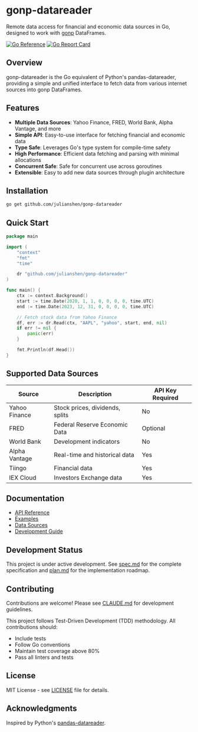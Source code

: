 # gonp-datareader

Remote data access for financial and economic data sources in Go, designed to work with [gonp](https://github.com/julianshen/gonp) DataFrames.

[![Go Reference](https://pkg.go.dev/badge/github.com/julianshen/gonp-datareader.svg)](https://pkg.go.dev/github.com/julianshen/gonp-datareader)
[![Go Report Card](https://goreportcard.com/badge/github.com/julianshen/gonp-datareader)](https://goreportcard.com/report/github.com/julianshen/gonp-datareader)

## Overview

gonp-datareader is the Go equivalent of Python's pandas-datareader, providing a simple and unified interface to fetch data from various internet sources into gonp DataFrames.

## Features

- **Multiple Data Sources**: Yahoo Finance, FRED, World Bank, Alpha Vantage, and more
- **Simple API**: Easy-to-use interface for fetching financial and economic data
- **Type Safe**: Leverages Go's type system for compile-time safety
- **High Performance**: Efficient data fetching and parsing with minimal allocations
- **Concurrent Safe**: Safe for concurrent use across goroutines
- **Extensible**: Easy to add new data sources through plugin architecture

## Installation

```bash
go get github.com/julianshen/gonp-datareader
```

## Quick Start

```go
package main

import (
    "context"
    "fmt"
    "time"

    dr "github.com/julianshen/gonp-datareader"
)

func main() {
    ctx := context.Background()
    start := time.Date(2020, 1, 1, 0, 0, 0, 0, time.UTC)
    end := time.Date(2023, 12, 31, 0, 0, 0, 0, time.UTC)

    // Fetch stock data from Yahoo Finance
    df, err := dr.Read(ctx, "AAPL", "yahoo", start, end, nil)
    if err != nil {
        panic(err)
    }

    fmt.Println(df.Head())
}
```

## Supported Data Sources

| Source | Description | API Key Required |
|--------|-------------|------------------|
| Yahoo Finance | Stock prices, dividends, splits | No |
| FRED | Federal Reserve Economic Data | Optional |
| World Bank | Development indicators | No |
| Alpha Vantage | Real-time and historical data | Yes |
| Tiingo | Financial data | Yes |
| IEX Cloud | Investors Exchange data | Yes |

## Documentation

- [API Reference](https://pkg.go.dev/github.com/julianshen/gonp-datareader)
- [Examples](./examples/)
- [Data Sources](./docs/sources.md)
- [Development Guide](./CLAUDE.md)

## Development Status

This project is under active development. See [spec.md](./spec.md) for the complete specification and [plan.md](./plan.md) for the implementation roadmap.

## Contributing

Contributions are welcome! Please see [CLAUDE.md](./CLAUDE.md) for development guidelines.

This project follows Test-Driven Development (TDD) methodology. All contributions should:
- Include tests
- Follow Go conventions
- Maintain test coverage above 80%
- Pass all linters and tests

## License

MIT License - see [LICENSE](./LICENSE) file for details.

## Acknowledgments

Inspired by Python's [pandas-datareader](https://pandas-datareader.readthedocs.io/).
